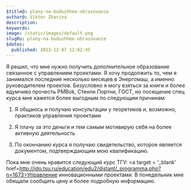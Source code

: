 ```yaml
---
$title@: plany-na-budushhee-obrazovanie
author@: Viktor Zharina
description: 
keywords: 
image: /static/images/default.png
slugRu: plany-na-budushhee-obrazovanie
$dates:
  published: 2013-12-07 12:02:45
---
```

Я решил, что мне нужно получить дополнительное образование связанное с управлением проектами. Я хочу продолжить то, чем я занимался последние несколько месяцев в Энергомаш, а именно руководителем проектов. Безусловно я могу взяться за книги и более вдумчиво прочесть PMBok, Стенли Портни, ГОСТ, но посещение спец курса мне кажется более выгодным по следующим причинам:

1) Я общаюсь и получаю консультации у теоретиков и, возможно, практиков управления проектами

2) Я плачу за это деньги и тем самым мотивирую себя на более активную деятельность

3) По окончанию курса я получаю свидетельство, которое является документом, подтверждающим мою квалификацию.


Пока мне очень нравится следующий курс ТГУ: <a target = '_blank' href=http://ido.tsu.ru/education/edu2/distant/_programma.php?n=1673>Управление инновационными проектами</a>. В понедельник мне обещали сообщить цену и более подробную информацию.